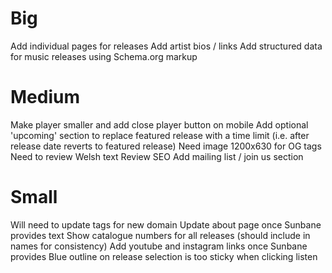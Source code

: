 # Big
Add individual pages for releases
Add artist bios / links
Add structured data for music releases using Schema.org markup

# Medium
Make player smaller and add close player button on mobile
Add optional 'upcoming' section to replace featured release with a time limit (i.e. after release date reverts to featured release) 
Need image 1200x630 for OG tags
Need to review Welsh text
Review SEO
Add mailing list / join us section

# Small
Will need to update tags for new domain
Update about page once Sunbane provides text
Show catalogue numbers for all releases (should include in names for consistency)
Add youtube and instagram links once Sunbane provides
Blue outline on release selection is too sticky when clicking listen
